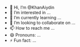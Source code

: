 - 👋 Hi, I’m @KhanAiydin
- 👀 I’m interested in ...
- 🌱 I’m currently learning ...
- 💞️ I’m looking to collaborate on ...
- 📫 How to reach me ...
- 😄 Pronouns: ...
- ⚡ Fun fact: ...

<!---
KhanAiydin/KhanAiydin is a ✨ special ✨ repository because its `README.md` (this file) appears on your GitHub profile.
You can click the Preview link to take a look at your changes.
--->
